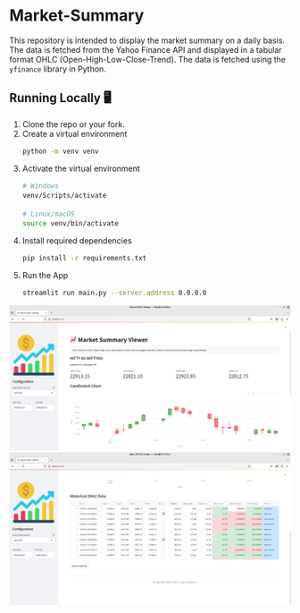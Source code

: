 # Market-Summary

This repository is intended to display the market summary on a daily basis. The data is fetched from the Yahoo Finance API and displayed in a tabular format OHLC (Open-High-Low-Close-Trend). The data is fetched using the `yfinance` library in Python.

## Running Locally 🖥️

1. Clone the repo or your fork.
1. Create a virtual environment
    ```sh
    python -m venv venv
    ```
1. Activate the virtual environment
    ```sh
    # Windows 
    venv/Scripts/activate
    
    # Linux/macOS
    source venv/bin/activate
    ```
1. Install required dependencies
    ```sh
    pip install -r requirements.txt
    ```
1. Run the App 
    ```sh
    streamlit run main.py --server.address 0.0.0.0
    ```


![img_1.png](img_1.png)
![img_2.png](img_2.png)